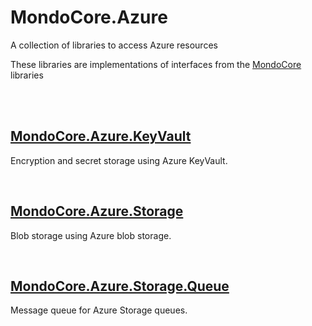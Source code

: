 # MondoCore.Azure
A collection of libraries to access Azure resources

These libraries are implementations of interfaces from the <a href="https://github.com/jim-lightfoot/MondoCore">MondoCore</a> libraries
<br><br>


<br>


## [MondoCore.Azure.KeyVault](MondoCore.Azure.KeyVault/README.md)
  Encryption and secret storage using Azure KeyVault.
  

<br>

## [MondoCore.Azure.Storage](MondoCore.Azure.Storage/README.md)
  Blob storage using Azure blob storage.


<br>

## [MondoCore.Azure.Storage.Queue](MondoCore.Azure.Storage.Queue/README.md)
  Message queue for Azure Storage queues.
  
